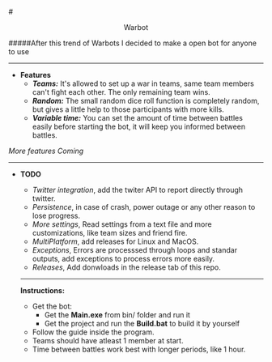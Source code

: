 #<div style="text-align: center">Warbot</div>

#####After this trend of Warbots I decided to make a open bot for anyone to use

  * * *
  * **Features**
    * _**Teams:**_ It's allowed to set up a war in teams, same team members can't fight each other. The only remaining team wins.
    * _**Random:**_ The small random dice roll function is completely random, but gives a little help to those participants with more kills.
    * _**Variable time:**_ You can set the amount of time between battles easily before starting the bot, it will keep you informed between battles.
  
  _More features Coming_

* * *
* **TODO**
  * _Twitter integration_, add the twiter API to report directly through twitter.
  * _Persistence_, in case of crash, power outage or any other reason to lose progress.
  * _More settings_, Read settings from a text file and more customizations, like team sizes and friend fire.
  * _MultiPlatform_, add releases for Linux and MacOS.
  * _Exceptions_, Errors are processsed through loops and standar outputs, add exceptions to process errors more easily.
  * _Releases_, Add donwloads in the release tab of this repo.
  
  * * *
  
  **Instructions:**
  - Get the bot:
      - Get the **Main.exe** from bin/ folder and run it
      - Get the project and run the **Build.bat** to build it by yourself
  - Follow the guide inside the program.
  - Teams should have atleast 1 member at start.
  - Time between battles work best with longer periods, like 1 hour.